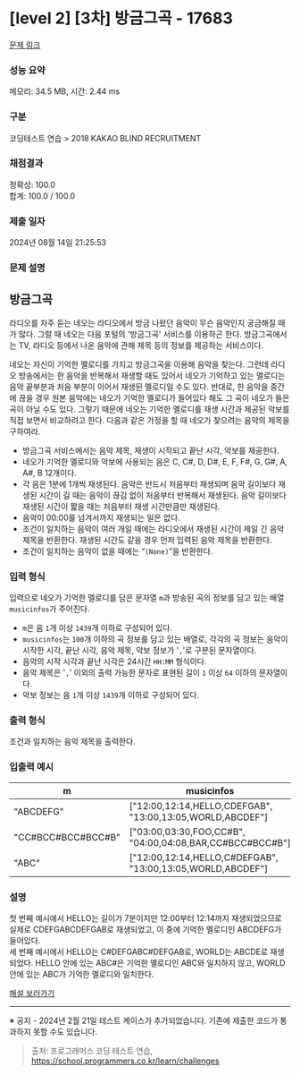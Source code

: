 # [level 2] [3차] 방금그곡 - 17683 

[문제 링크](https://school.programmers.co.kr/learn/courses/30/lessons/17683?language=javascript) 

### 성능 요약

메모리: 34.5 MB, 시간: 2.44 ms

### 구분

코딩테스트 연습 > 2018 KAKAO BLIND RECRUITMENT

### 채점결과

정확성: 100.0<br/>합계: 100.0 / 100.0

### 제출 일자

2024년 08월 14일 21:25:53

### 문제 설명

<h2>방금그곡</h2>

<p>라디오를 자주 듣는 네오는 라디오에서 방금 나왔던 음악이 무슨 음악인지 궁금해질 때가 많다. 그럴 때 네오는 다음 포털의 '방금그곡' 서비스를 이용하곤 한다. 방금그곡에서는 TV, 라디오 등에서 나온 음악에 관해 제목 등의 정보를 제공하는 서비스이다.</p>

<p>네오는 자신이 기억한 멜로디를 가지고 방금그곡을 이용해 음악을 찾는다. 그런데 라디오 방송에서는 한 음악을 반복해서 재생할 때도 있어서 네오가 기억하고 있는 멜로디는 음악 끝부분과 처음 부분이 이어서 재생된 멜로디일 수도 있다. 반대로, 한 음악을 중간에 끊을 경우 원본 음악에는 네오가 기억한 멜로디가 들어있다 해도 그 곡이 네오가 들은 곡이 아닐 수도 있다. 그렇기 때문에 네오는 기억한 멜로디를 재생 시간과 제공된 악보를 직접 보면서 비교하려고 한다. 다음과 같은 가정을 할 때 네오가 찾으려는 음악의 제목을 구하여라.</p>

<ul>
<li>방금그곡 서비스에서는 음악 제목, 재생이 시작되고 끝난 시각, 악보를 제공한다.</li>
<li>네오가 기억한 멜로디와 악보에 사용되는 음은 C, C#, D, D#, E, F, F#, G, G#, A, A#, B 12개이다.</li>
<li>각 음은 1분에 1개씩 재생된다. 음악은 반드시 처음부터 재생되며 음악 길이보다 재생된 시간이 길 때는 음악이 끊김 없이 처음부터 반복해서 재생된다. 음악 길이보다 재생된 시간이 짧을 때는 처음부터 재생 시간만큼만 재생된다.</li>
<li>음악이 00:00를 넘겨서까지 재생되는 일은 없다.</li>
<li>조건이 일치하는 음악이 여러 개일 때에는 라디오에서 재생된 시간이 제일 긴 음악 제목을 반환한다. 재생된 시간도 같을 경우 먼저 입력된 음악 제목을 반환한다.</li>
<li>조건이 일치하는 음악이 없을 때에는 “<code>(None)</code>”을 반환한다.</li>
</ul>

<h3>입력 형식</h3>

<p>입력으로 네오가 기억한 멜로디를 담은 문자열 <code>m</code>과 방송된 곡의 정보를 담고 있는 배열 <code>musicinfos</code>가 주어진다.</p>

<ul>
<li><code>m</code>은 음 <code>1</code>개 이상 <code>1439</code>개 이하로 구성되어 있다.</li>
<li><code>musicinfos</code>는 <code>100</code>개 이하의 곡 정보를 담고 있는 배열로, 각각의 곡 정보는 음악이 시작한 시각, 끝난 시각, 음악 제목, 악보 정보가 '<code>,</code>'로 구분된 문자열이다.</li>
<li>음악의 시작 시각과 끝난 시각은 24시간 <code>HH:MM</code> 형식이다.</li>
<li>음악 제목은 '<code>,</code>' 이외의 출력 가능한 문자로 표현된 길이 <code>1</code> 이상 <code>64</code> 이하의 문자열이다.</li>
<li>악보 정보는 음 <code>1</code>개 이상 <code>1439</code>개 이하로 구성되어 있다.</li>
</ul>

<h3>출력 형식</h3>

<p>조건과 일치하는 음악 제목을 출력한다.</p>

<h3>입출력 예시</h3>
<table class="table">
        <thead><tr>
<th>m</th>
<th>musicinfos</th>
<th>answer</th>
</tr>
</thead>
        <tbody><tr>
<td>"ABCDEFG"</td>
<td>["12:00,12:14,HELLO,CDEFGAB", "13:00,13:05,WORLD,ABCDEF"]</td>
<td>"HELLO"</td>
</tr>
<tr>
<td>"CC#BCC#BCC#BCC#B"</td>
<td>["03:00,03:30,FOO,CC#B", "04:00,04:08,BAR,CC#BCC#BCC#B"]</td>
<td>"FOO"</td>
</tr>
<tr>
<td>"ABC"</td>
<td>["12:00,12:14,HELLO,C#DEFGAB", "13:00,13:05,WORLD,ABCDEF"]</td>
<td>"WORLD"</td>
</tr>
</tbody>
      </table>
<h3>설명</h3>

<p>첫 번째 예시에서 HELLO는 길이가 7분이지만 12:00부터 12:14까지 재생되었으므로 실제로 CDEFGABCDEFGAB로 재생되었고, 이 중에 기억한 멜로디인 ABCDEFG가 들어있다.<br>
세 번째 예시에서 HELLO는 C#DEFGABC#DEFGAB로, WORLD는 ABCDE로 재생되었다. HELLO 안에 있는 ABC#은 기억한 멜로디인 ABC와 일치하지 않고, WORLD 안에 있는 ABC가 기억한 멜로디와 일치한다.</p>

<p><a href="http://tech.kakao.com/2017/11/14/kakao-blind-recruitment-round-3/" target="_blank" rel="noopener">해설 보러가기</a></p>


<hr>

<p>※ 공지 - 2024년 2월 21일 테스트 케이스가 추가되었습니다. 기존에 제출한 코드가 통과하지 못할 수도 있습니다.</p>


> 출처: 프로그래머스 코딩 테스트 연습, https://school.programmers.co.kr/learn/challenges